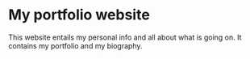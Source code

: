 # My portfolio website

This website entails my personal info and all about what is going on. It contains my portfolio and my biography.
